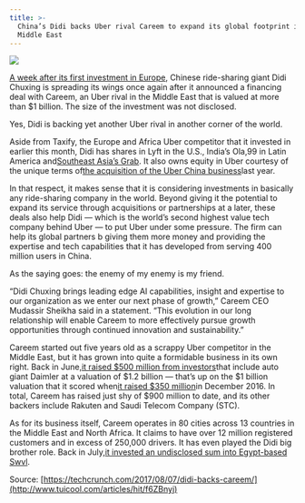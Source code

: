 ```yaml
---
title: >-
  China’s Didi backs Uber rival Careem to expand its global footprint into the
  Middle East
---
```


![](http://img2.tuicool.com/EjyMVvA.jpg!web)

[A week after its first investment in Europe](https://techcrunch.com/2017/08/01/chinas-didi-invests-in-taxify/), Chinese ride-sharing giant Didi Chuxing is spreading its wings once again after it announced a financing deal with Careem, an Uber rival in the Middle East that is valued at more than $1 billion. The size of the investment was not disclosed.

Yes, Didi is backing yet another Uber rival in another corner of the world.

Aside from Taxify, the Europe and Africa Uber competitor that it invested in earlier this month, Didi has shares in Lyft in the U.S., India’s Ola,99 in Latin America and[Southeast Asia’s Grab](https://techcrunch.com/2017/07/23/grab-raises-2b-from-didi-chuxing-and-softbank/). It also owns equity in Uber courtesy of the unique terms of[the acquisition of the Uber China business](https://techcrunch.com/2016/08/01/didi-chuxing-confirms-it-is-buying-ubers-business-in-china/)last year.

In that respect, it makes sense that it is considering investments in basically any ride-sharing company in the world. Beyond giving it the potential to expand its service through acquisitions or partnerships at a later, these deals also help Didi — which is the world’s second highest value tech company behind Uber — to put Uber under some pressure. The firm can help its global partners b giving them more money and providing the expertise and tech capabilities that it has developed from serving 400 million users in China.

As the saying goes: the enemy of my enemy is my friend.

“Didi Chuxing brings leading edge AI capabilities, insight and expertise to our organization as we enter our next phase of growth,” Careem CEO Mudassir Sheikha said in a statement. “This evolution in our long relationship will enable Careem to more effectively pursue growth opportunities through continued innovation and sustainability.”

Careem started out five years old as a scrappy Uber competitor in the Middle East, but it has grown into quite a formidable business in its own right. Back in June,[it raised $500 million from investors](https://techcrunch.com/2017/06/14/uber-rival-careem-closes-500m-raise-at-1b-valuation-as-daimler-steps-in/)that include auto giant Daimler at a valuation of $1.2 billion — that’s up on the $1 billion valuation that it scored when[it raised $350 million](https://techcrunch.com/2016/12/18/careem-350-million/)in December 2016. In total, Careem has raised just shy of $900 million to date, and its other backers include Rakuten and Saudi Telecom Company \(STC\).

As for its business itself, Careem operates in 80 cities across 13 countries in the Middle East and North Africa. It claims to have over 12 million registered customers and in excess of 250,000 drivers. It has even played the Didi big brother role. Back in July,[it invested an undisclosed sum into Egypt-based Swvl](https://dailynewsegypt.com/2017/07/17/careem-invests-local-egyptian-start-swvl-bringing-low-cost-transportation-options-region/).



Source: [https://techcrunch.com/2017/08/07/didi-backs-careem/](http://www.tuicool.com/articles/hit/f6ZBnyj)

